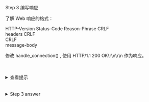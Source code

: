 
Step 3 编写响应

了解 Web 响应的格式： 

HTTP-Version Status-Code Reason-Phrase CRLF  
headers CRLF  
CRLF  
message-body  

修改 handle_connection() , 使用 HTTP/1.1 200 OK\r\n\r\n 作为响应。


<br>
<br>
<details>
    <summary>查看提示</summary>

修改 handle_connection() 函数。  

使用 stream.write(response.as_bytes()) 和 stream.flush() 将响应写到客户端。  

浏览页面 [http://127.0.0.1:7878/](http://127.0.0.1:7878/) ，这时前台会是一个空白页面，不再是前面步骤的错误页面了。

</details>


<br>
<br>
<details>
    <summary>Step 3 answer</summary>

```rust, no_run
fn handle_connection(mut stream: TcpStream) {
    let mut buffer = [0; 1024];

    stream.read(&mut buffer).unwrap();

    let response = "HTTP/1.1 200 OK\r\n\r\n";

    stream.write(response.as_bytes()).unwrap();
    stream.flush().unwrap();
}
```
</details>